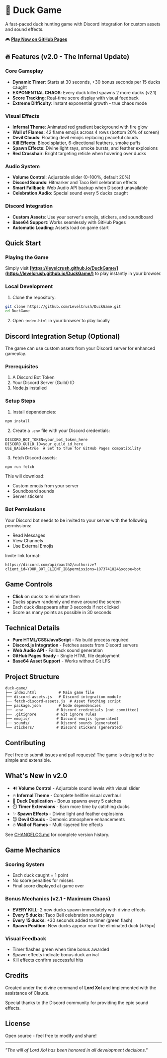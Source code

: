 # 🦆 Duck Game

A fast-paced duck hunting game with Discord integration for custom assets and sound effects.

🎮 **[Play Now on GitHub Pages](https://levelcrush.github.io/DuckGame/)**

## 🔥 Features (v2.0 - The Infernal Update)

### Core Gameplay
- **Dynamic Timer**: Starts at 30 seconds, +30 bonus seconds per 15 ducks caught
- **EXPONENTIAL CHAOS**: Every duck killed spawns 2 more ducks (v2.1)
- **Score Tracking**: Real-time score display with visual feedback
- **Extreme Difficulty**: Instant exponential growth - true chaos mode

### Visual Effects
- **Infernal Theme**: Animated red gradient background with fire glow
- **Wall of Flames**: 42 flame emojis across 4 rows (bottom 20% of screen)
- **Devil Clouds**: Floating devil emojis replacing peaceful clouds
- **Kill Effects**: Blood splatter, 6-directional feathers, smoke puffs
- **Spawn Effects**: Divine light rays, smoke bursts, and feather explosions
- **Red Crosshair**: Bright targeting reticle when hovering over ducks

### Audio System
- **Volume Control**: Adjustable slider (0-100%, default 20%)
- **Discord Sounds**: Hitmarker and Taco Bell celebration effects
- **Smart Fallback**: Web Audio API backup when Discord unavailable
- **Celebration Audio**: Special sound every 5 ducks caught

### Discord Integration
- **Custom Assets**: Use your server's emojis, stickers, and soundboard
- **Base64 Support**: Works seamlessly with GitHub Pages
- **Automatic Loading**: Assets load on game start

## Quick Start

### Playing the Game

Simply visit **[https://levelcrush.github.io/DuckGame/](https://levelcrush.github.io/DuckGame/)** to play instantly in your browser.

### Local Development

1. Clone the repository:
```bash
git clone https://github.com/LevelCrush/DuckGame.git
cd DuckGame
```

2. Open `index.html` in your browser to play locally

## Discord Integration Setup (Optional)

The game can use custom assets from your Discord server for enhanced gameplay.

### Prerequisites

1. A Discord Bot Token
2. Your Discord Server (Guild) ID
3. Node.js installed

### Setup Steps

1. Install dependencies:
```bash
npm install
```

2. Create a `.env` file with your Discord credentials:
```env
DISCORD_BOT_TOKEN=your_bot_token_here
DISCORD_GUILD_ID=your_guild_id_here
USE_BASE64=true  # Set to true for GitHub Pages compatibility
```

3. Fetch Discord assets:
```bash
npm run fetch
```

This will download:
- Custom emojis from your server
- Soundboard sounds 
- Server stickers

### Bot Permissions

Your Discord bot needs to be invited to your server with the following permissions:
- Read Messages
- View Channels
- Use External Emojis

Invite link format:
```
https://discord.com/api/oauth2/authorize?client_id=YOUR_BOT_CLIENT_ID&permissions=1073741824&scope=bot
```

## Game Controls

- **Click** on ducks to eliminate them
- Ducks spawn randomly and move around the screen
- Each duck disappears after 3 seconds if not clicked
- Score as many points as possible in 30 seconds

## Technical Details

- **Pure HTML/CSS/JavaScript** - No build process required
- **Discord.js Integration** - Fetches assets from Discord servers
- **Web Audio API** - Fallback sound generation
- **GitHub Pages Ready** - Single HTML file deployment
- **Base64 Asset Support** - Works without Git LFS

## Project Structure

```
duck-game/
├── index.html          # Main game file
├── discord-assets.js   # Discord integration module
├── fetch-discord-assets.js  # Asset fetching script
├── package.json        # Node dependencies
├── .env               # Discord credentials (not committed)
├── .gitignore         # Git ignore rules
├── emojis/            # Discord emojis (generated)
├── sounds/            # Discord sounds (generated)
└── stickers/          # Discord stickers (generated)
```

## Contributing

Feel free to submit issues and pull requests! The game is designed to be simple and extensible.

## What's New in v2.0

- 🔊 **Volume Control** - Adjustable sound levels with visual slider
- 🔥 **Infernal Theme** - Complete hellfire visual overhaul
- 🦆 **Duck Duplication** - Bonus spawns every 5 catches
- ⏱️ **Timer Extensions** - Earn more time by catching ducks
- ✨ **Spawn Effects** - Divine light and feather explosions
- 😈 **Devil Clouds** - Demonic atmosphere enhancements
- 🔥 **Wall of Flames** - Multi-layered fire effects

See [CHANGELOG.md](CHANGELOG.md) for complete version history.

## Game Mechanics

### Scoring System
- Each duck caught = 1 point
- No score penalties for misses
- Final score displayed at game over

### Bonus Mechanics (v2.1 - Maximum Chaos)
- **EVERY KILL**: 2 new ducks spawn immediately with divine effects
- **Every 5 ducks**: Taco Bell celebration sound plays
- **Every 15 ducks**: +30 seconds added to timer (green flash)
- **Spawn Position**: New ducks appear near the eliminated duck (±75px)

### Visual Feedback
- Timer flashes green when time bonus awarded
- Spawn effects indicate bonus duck arrival
- Kill effects confirm successful hits

## Credits

Created under the divine command of **Lord Xol** and implemented with the assistance of Claude.

Special thanks to the Discord community for providing the epic sound effects.

## License

Open source - feel free to modify and share!

---

*"The will of Lord Xol has been honored in all development decisions."*